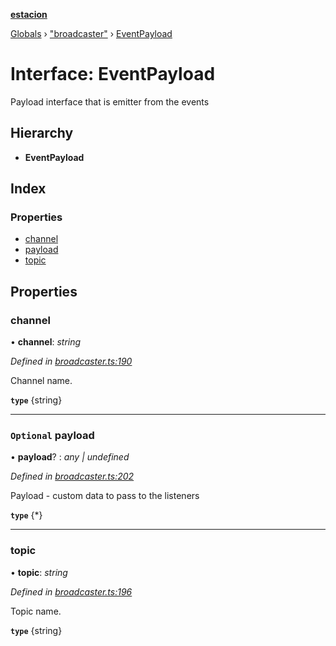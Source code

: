 **[estacion](../README.md)**

[Globals](../README.md) › [&quot;broadcaster&quot;](../modules/_broadcaster_.md) › [EventPayload](_broadcaster_.eventpayload.md)

# Interface: EventPayload

Payload interface that is emitter from the events

## Hierarchy

* **EventPayload**

## Index

### Properties

* [channel](_broadcaster_.eventpayload.md#channel)
* [payload](_broadcaster_.eventpayload.md#optional-payload)
* [topic](_broadcaster_.eventpayload.md#topic)

## Properties

###  channel

• **channel**: *string*

*Defined in [broadcaster.ts:190](https://github.com/ivandotv/estacion/blob/a400399/src/broadcaster.ts#L190)*

Channel name.

**`type`** {string}

___

### `Optional` payload

• **payload**? : *any | undefined*

*Defined in [broadcaster.ts:202](https://github.com/ivandotv/estacion/blob/a400399/src/broadcaster.ts#L202)*

Payload - custom data to pass to the listeners

**`type`** {*}

___

###  topic

• **topic**: *string*

*Defined in [broadcaster.ts:196](https://github.com/ivandotv/estacion/blob/a400399/src/broadcaster.ts#L196)*

Topic name.

**`type`** {string}